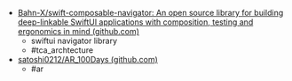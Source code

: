 - [Bahn-X/swift-composable-navigator: An open source library for building deep-linkable SwiftUI applications with composition, testing and ergonomics in mind (github.com)](https://github.com/Bahn-X/swift-composable-navigator)
   - swiftui navigator library 
   - #tca_archtecture 
- [satoshi0212/AR\_100Days (github.com)](https://github.com/satoshi0212/AR_100Days)
   - #ar 